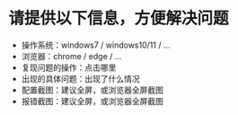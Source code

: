 
# 请提供以下信息，方便解决问题

- 操作系统：windows7 / windows10/11 / ...
- 浏览器：chrome / edge / ...
- 复现问题的操作：点击哪里
- 出现的具体问题：出现了什么情况
- 配置截图：建议全屏，或浏览器全屏截图
- 报错截图：建议全屏，或浏览器全屏截图
